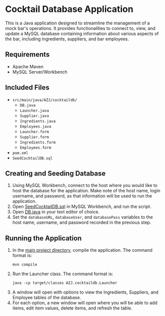 # Cocktail Database Application
This is a Java application designed to streamline the management of a mock bar's operations. It provides functionalities to connect to, view, and update a MySQL database containing information about various aspects of the bar, including ingredients, suppliers, and bar employees.

## Requirements
- Apache Maven
- MySQL Server/Workbench

## Included Files
- `src/main/java/AZJ/cocktaildb/`
    - `DB.java`
    - `Launcher.java`
    - `Supplier.java`
    - `Ingredients.java`
    - `Employees.java`
    - `Launcher.form`
    - `Supplier.form`
    - `Ingredients.form`
    - `Employees.form`
- `pom.xml`
- `SeedCocktailDB.sql`

## Creating and Seeding Database
1. Using MySQL Workbench, connect to the host where you would like to host the database for the application. Make note of the host name, login username, and password, as that information will be used to run the application.
2. Open [SeedCocktailDB.sql](SeedCocktailDB.sql) in MySQL Workbench, and run the script.
3. Open [DB.java](src/main/java/AZJ/cocktaildb/DB.java) in your text editor of choice.
4. Set the `databaseURL`, `databaseUser`, and `databasePass` variables to the host name, username, and password recorded in the previous step.

## Running the Application
1. In the [main project directory](/), compile the application. The command format is:
    ```
    mvn compile
    ```
2. Run the Launcher class. The command format is:
    ```
    java -cp target/classes AZJ.cocktaildb.Launcher
    ```
3. A window will open with options to view the Ingredients, Suppliers, and Employee tables of the database.
4. For each option, a new window will open where you will be able to add items, edit item values, delete items, and refresh the table.

